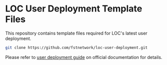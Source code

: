 # LOC User Deployment Template Files

This repository contains template files required for LOC's latest user deployment.

```bash
git clone https://github.com/fstnetwork/loc-user-deployment.git
```

Please refer to [user deployment guide](https://documentation.loc.fst.network/deployment-guide) on official documentation for details.
